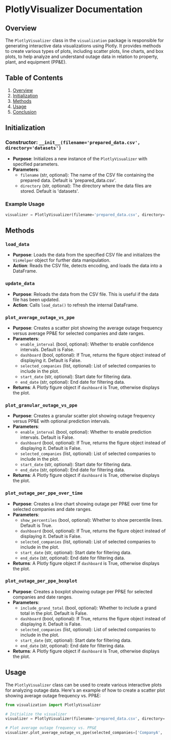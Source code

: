 
# PlotlyVisualizer Documentation

## Overview

The `PlotlyVisualizer` class in the `visualization` package is responsible for generating interactive data visualizations using Plotly. It provides methods to create various types of plots, including scatter plots, line charts, and box plots, to help analyze and understand outage data in relation to property, plant, and equipment (PP&E).

## Table of Contents

1. [Overview](#overview)
2. [Initialization](#initialization)
3. [Methods](#methods)
4. [Usage](#usage)
5. [Conclusion](#conclusion)

## Initialization

### Constructor: `__init__(filename='prepared_data.csv', directory='datasets')`
- **Purpose**: Initializes a new instance of the `PlotlyVisualizer` with specified parameters.
- **Parameters**:
  - `filename` (str, optional): The name of the CSV file containing the prepared data. Default is 'prepared_data.csv'.
  - `directory` (str, optional): The directory where the data files are stored. Default is 'datasets'.

### Example Usage

```python
visualizer = PlotlyVisualizer(filename='prepared_data.csv', directory='visualization')
```

## Methods

### `load_data`
- **Purpose**: Loads the data from the specified CSV file and initializes the `VisHelper` object for further data manipulation.
- **Action**: Reads the CSV file, detects encoding, and loads the data into a DataFrame.

### `update_data`
- **Purpose**: Reloads the data from the CSV file. This is useful if the data file has been updated.
- **Action**: Calls `load_data()` to refresh the internal DataFrame.

### `plot_average_outage_vs_ppe`
- **Purpose**: Creates a scatter plot showing the average outage frequency versus average PP&E for selected companies and date ranges.
- **Parameters**:
  - `enable_interval` (bool, optional): Whether to enable confidence intervals. Default is False.
  - `dashboard` (bool, optional): If True, returns the figure object instead of displaying it. Default is False.
  - `selected_companies` (list, optional): List of selected companies to include in the plot.
  - `start_date` (str, optional): Start date for filtering data.
  - `end_date` (str, optional): End date for filtering data.
- **Returns**: A Plotly figure object if `dashboard` is True, otherwise displays the plot.

### `plot_granular_outage_vs_ppe`
- **Purpose**: Creates a granular scatter plot showing outage frequency versus PP&E with optional prediction intervals.
- **Parameters**:
  - `enable_interval` (bool, optional): Whether to enable prediction intervals. Default is False.
  - `dashboard` (bool, optional): If True, returns the figure object instead of displaying it. Default is False.
  - `selected_companies` (list, optional): List of selected companies to include in the plot.
  - `start_date` (str, optional): Start date for filtering data.
  - `end_date` (str, optional): End date for filtering data.
- **Returns**: A Plotly figure object if `dashboard` is True, otherwise displays the plot.

### `plot_outage_per_ppe_over_time`
- **Purpose**: Creates a line chart showing outage per PP&E over time for selected companies and date ranges.
- **Parameters**:
  - `show_percentiles` (bool, optional): Whether to show percentile lines. Default is True.
  - `dashboard` (bool, optional): If True, returns the figure object instead of displaying it. Default is False.
  - `selected_companies` (list, optional): List of selected companies to include in the plot.
  - `start_date` (str, optional): Start date for filtering data.
  - `end_date` (str, optional): End date for filtering data.
- **Returns**: A Plotly figure object if `dashboard` is True, otherwise displays the plot.

### `plot_outage_per_ppe_boxplot`
- **Purpose**: Creates a boxplot showing outage per PP&E for selected companies and date ranges.
- **Parameters**:
  - `include_grand_total` (bool, optional): Whether to include a grand total in the plot. Default is False.
  - `dashboard` (bool, optional): If True, returns the figure object instead of displaying it. Default is False.
  - `selected_companies` (list, optional): List of selected companies to include in the plot.
  - `start_date` (str, optional): Start date for filtering data.
  - `end_date` (str, optional): End date for filtering data.
- **Returns**: A Plotly figure object if `dashboard` is True, otherwise displays the plot.


## Usage

The `PlotlyVisualizer` class can be used to create various interactive plots for analyzing outage data. Here's an example of how to create a scatter plot showing average outage frequency vs. PP&E:

```python
from visualization import PlotlyVisualizer

# Initialize the visualizer
visualizer = PlotlyVisualizer(filename='prepared_data.csv', directory='visualization')

# Plot average outage frequency vs. PP&E
visualizer.plot_average_outage_vs_ppe(selected_companies=['CompanyA', 'CompanyB'], start_date='2021-01-01', end_date='2023-01-01')
```

